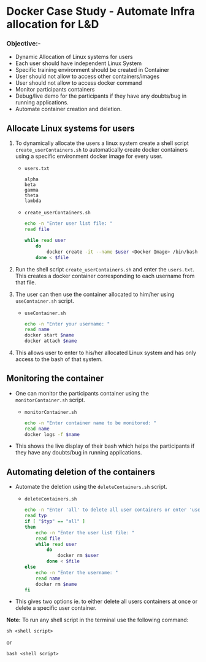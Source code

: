 # **Docker Case Study** - Automate Infra allocation for L&D

### **Objective**:-
- Dynamic Allocation of Linux systems for users
- Each user should have independent Linux System
- Specific training environment should be created in Container
- User should not allow to access other containers/images
- User should not allow to access docker command
- Monitor participants containers
- Debug/live demo for the participants if they have any doubts/bug in running applications. 
- Automate container creation and deletion.

## Allocate Linux systems for users
1.  To dynamically allocate the users a linux system create a shell script `create_userContainers.sh` to automatically create docker containers using a specific environment docker image for every user.

    - `users.txt`
        ```
        alpha
        beta
        gamma
        theta
        lambda
        ```
    - `create_userContainers.sh`
        ```sh
        echo -n "Enter user list file: "
        read file

        while read user
            do 
                docker create -it --name $user <Docker Image> /bin/bash
            done < $file
        ```
2.  Run the shell script `create_userContainers.sh` and enter the `users.txt`. This creates a docker container corresponding to each username from that file.
3.  The user can then use the container allocated to him/her using `useContainer.sh` script.
    - `useContainer.sh`
        ```sh
        echo -n "Enter your username: "
        read name
        docker start $name
        docker attach $name
        ```
4.  This allows user to enter to his/her allocated Linux system and has only access to the bash of that system.

## Monitoring the container
- One can monitor the participants container using the `monitorContainer.sh` script.

    - `monitorContainer.sh`
        ```sh
        echo -n "Enter container name to be monitored: "
        read name
        docker logs -f $name
        ```
- This shows the live display of their bash which helps the participants if they have any doubts/bug in running applications.

## Automating deletion of the containers
- Automate the deletion using the `deleteContainers.sh` script.

    - `deleteContainers.sh`
        ```sh
        echo -n "Enter 'all' to delete all user containers or enter 'user' to delete a specific user container: "
        read typ
        if [ "$typ" == "all" ]
        then
            echo -n "Enter the user list file: "
            read file
            while read user
                do
                    docker rm $user
                done < $file
        else
            echo -n "Enter the username: "
            read name
            docker rm $name
        fi
        ```
- This gives two options ie. to either delete all users containers at once or delete a specific user container.

**Note:** To run any shell script in the terminal use the following command: 
```
sh <shell script> 
```
or  
```
bash <shell script> 
```
